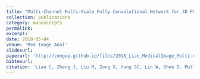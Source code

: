 ```yaml
---
title: "Multi-Channel Multi-Scale Fully Convolutional Network for 3D Perivascular Spaces Segmentation in 7T MR Images"
collection: publications
category: manuscripts
permalink:
excerpt:
date: 2018-05-04
venue: 'Med Image Anal'
slidesurl:
paperurl: 'http://zongxp.github.io/files/2018_Lian_MedicalImage_Multi-channel multi-scale fully convolution network for 3D perivascular spaces segmentation in 7T MR images.pdf'
bibtexurl:
citation: 'Lian C, Zhang J, Liu M, Zong X, Hung SC, Lin W, Shen D. Multi-channel multi-scale fully convolutional network for 3D perivascular spaces segmentation in 7T MR images. Med Image Anal. 2018 May;46:106-117. doi: 10.1016/j.media.2018.02.009. Epub 2018 Feb 27. PMID: 29518675; PMCID: PMC6430123.'
---
```

